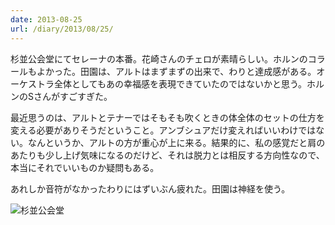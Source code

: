 ```yaml
---
date: 2013-08-25
url: /diary/2013/08/25/
---
```


杉並公会堂にてセレーナの本番。花崎さんのチェロが素晴らしい。ホルンのコラールもよかった。田園は、アルトはまずまずの出来で、わりと達成感がある。オーケストラ全体としてもあの幸福感を表現できていたのではないかと思う。ホルンのSさんがすごすぎた。

最近思うのは、アルトとテナーではそもそも吹くときの体全体のセットの仕方を変える必要がありそうだということ。アンブシュアだけ変えればいいわけではない。なんというか、アルトの方が重心が上に来る。結果的に、私の感覚だと肩のあたりも少し上げ気味になるのだけど、それは脱力とは相反する方向性なので、本当にそれでいいものか疑問もある。

あれしか音符がなかったわりにはずいぶん疲れた。田園は神経を使う。

![杉並公会堂](http://instagram.com/p/dapQjBSLjf/media?size=l "杉並公会堂")